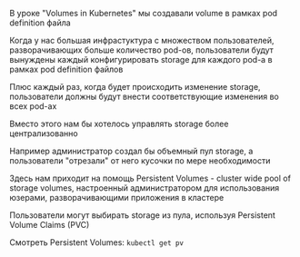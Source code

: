 В уроке "Volumes in Kubernetes" мы создавали volume в рамках pod definition файла

Когда у нас большая инфрастуктура с множеством пользователей, разворачивающих больше количество pod-ов, пользователи будут вынуждены каждый конфигурировать storage для каждого pod-а в рамках pod definition файлов

Плюс каждый раз, когда будет происходить изменение storage, пользователи должны будут внести соответствующие изменения во всех pod-ах

Вместо этого нам бы хотелось управлять storage более централизованно

Например администратор создал бы объемный пул storage, а пользователи "отрезали" от него кусочки по мере необходимости

Здесь нам приходит на помощь Persistent Volumes - cluster wide pool of storage volumes, настроенный администратором для использования юзерами, разворачивающими приложения в кластере

Пользователи могут выбирать storage из пула, используя Persistent Volume Claims (PVC)

Смотреть Persistent Volumes: `kubectl get pv`